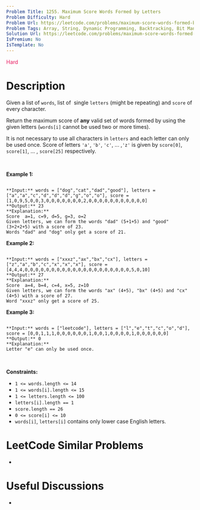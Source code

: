 ```yaml
---
Problem Title: 1255. Maximum Score Words Formed by Letters
Problem Difficulty: Hard
Problem Url: https://leetcode.com/problems/maximum-score-words-formed-by-letters/
Problem Tags: Array, String, Dynamic Programming, Backtracking, Bit Manipulation, Bitmask
Solution Url: https://leetcode.com/problems/maximum-score-words-formed-by-letters/solution/
IsPremium: No
IsTemplate: No
---
```


<span style="color: rgb(233, 30, 99);">Hard</span>

# Description

Given a list of `words`, list of  single `letters` (might be repeating) and `score` of every character.


Return the maximum score of **any** valid set of words formed by using the given letters (`words[i]` cannot be used two or more times).


It is not necessary to use all characters in `letters` and each letter can only be used once. Score of letters `'a'`, `'b'`, `'c'`, ... ,`'z'` is given by `score[0]`, `score[1]`, ... , `score[25]` respectively.


 


**Example 1:**



```

**Input:** words = ["dog","cat","dad","good"], letters = ["a","a","c","d","d","d","g","o","o"], score = [1,0,9,5,0,0,3,0,0,0,0,0,0,0,2,0,0,0,0,0,0,0,0,0,0,0]
**Output:** 23
**Explanation:**
Score  a=1, c=9, d=5, g=3, o=2
Given letters, we can form the words "dad" (5+1+5) and "good" (3+2+2+5) with a score of 23.
Words "dad" and "dog" only get a score of 21.
```

**Example 2:**



```

**Input:** words = ["xxxz","ax","bx","cx"], letters = ["z","a","b","c","x","x","x"], score = [4,4,4,0,0,0,0,0,0,0,0,0,0,0,0,0,0,0,0,0,0,0,0,5,0,10]
**Output:** 27
**Explanation:**
Score  a=4, b=4, c=4, x=5, z=10
Given letters, we can form the words "ax" (4+5), "bx" (4+5) and "cx" (4+5) with a score of 27.
Word "xxxz" only get a score of 25.
```

**Example 3:**



```

**Input:** words = ["leetcode"], letters = ["l","e","t","c","o","d"], score = [0,0,1,1,1,0,0,0,0,0,0,1,0,0,1,0,0,0,0,1,0,0,0,0,0,0]
**Output:** 0
**Explanation:**
Letter "e" can only be used once.
```

 


**Constraints:**


* `1 <= words.length <= 14`
* `1 <= words[i].length <= 15`
* `1 <= letters.length <= 100`
* `letters[i].length == 1`
* `score.length == 26`
* `0 <= score[i] <= 10`
* `words[i]`, `letters[i]` contains only lower case English letters.




# LeetCode Similar Problems

- []()

# Useful Discussions

- []()
